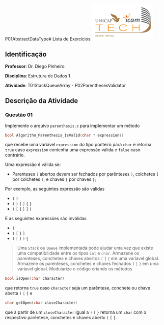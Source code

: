 P01AbstractDataType# Lista de Exercícios
<img src="../../assets/images/Unicap_Icam_Tech-01.png" alt="drawing" width="200"/>

## Identificação
**Professor**: Dr. Diego Pinheiro

**Disciplina**: Estrutura de Dados 1

**Atividade**: T01StackQueueArray - P02ParenthesesValidator

## Descrição da Atividade
### Questão 01
Implemente o arquivo `parenthesis.c` para implementar um método 

```c
bool Algorithm_Parenthesis_IsValid(char * expression){
```

que recebe uma variável `expression` do tipo ponteiro para `char` e retorna `true` caso `expression` contenha uma expressão válida e `false` caso contrário.

Uma expressão é válida se:

- Parenteses `(` abertos devem ser fechados por parênteses `)`, colchetes `[` por colchetes `]`, e chaves `{` por chaves `}`;

Por exemplo, as seguintes expressão são válidas
- `(` `)`
- `(` `)` `[` `]` `{` `}`
- `(` `[` `{` `}` `]` `)`

E as seguintes expressões são inválidas 
- `)`
- `(` `[` `}` `]`
- `(` `[` `]` `)` `{`

> Uma `Stack` ou `Queue` implementada pode ajudar uma vez que existe uma compatibilidade entre os tipos `int` e `char`.
> Armazene os parenteses, conchetes e chaves abertos `(` `[` `{` em uma varíavel global.
> Armazene os parenteses, conchetes e chaves fechados `)` `]` `}` em uma varíavel global.
> Modularize o código criando os métodos 


```c
bool isOpen(char character) 
```
que retorna `true` caso `character` seja um parêntese, conchete ou chave aberta `(` `[` `{`  e 

```c
char getOpen(char closeCharacter) 
```

que a partir de um `closeCharacter` igual a `)` `]` `}` retorna um `char` com o respectivo parêntese, conchetes e chaves aberto `(` `[` `{`.